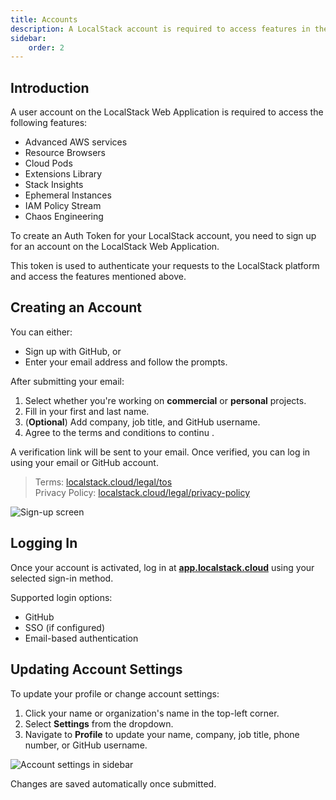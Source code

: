 ```yaml
---
title: Accounts
description: A LocalStack account is required to access features in the Web Application, and to access any of our offerings.
sidebar:
    order: 2
---
```


## Introduction

A user account on the LocalStack Web Application is required to access the following features:

- Advanced AWS services
- Resource Browsers
- Cloud Pods
- Extensions Library
- Stack Insights
- Ephemeral Instances
- IAM Policy Stream
- Chaos Engineering

To create an Auth Token for your LocalStack account, you need to sign up for an account on the LocalStack Web Application.

This token is used to authenticate your requests to the LocalStack platform and access the features mentioned above.

## Creating an Account

You can either:

- Sign up with GitHub, or  
- Enter your email address and follow the prompts.

After submitting your email:

1. Select whether you're working on **commercial** or **personal** projects.
2. Fill in your first and last name.
3. (**Optional**) Add company, job title, and GitHub username.
4. Agree to the terms and conditions to continu
.

A verification link will be sent to your email.
Once verified, you can log in using your email or GitHub account.

> Terms: [localstack.cloud/legal/tos](https://www.localstack.cloud/legal/tos)  
> Privacy Policy: [localstack.cloud/legal/privacy-policy](https://www.localstack.cloud/legal/privacy-policy)

![Sign-up screen](/images/aws/account-signup-form.png)

## Logging In

Once your account is activated, log in at [**app.localstack.cloud**](https://app.localstack.cloud) using your selected sign-in method.

Supported login options:
- GitHub
- SSO (if configured)
- Email-based authentication

## Updating Account Settings

To update your profile or change account settings:

1. Click your name or organization's name in the top-left corner.
2. Select **Settings** from the dropdown.
3. Navigate to **Profile** to update your name, company, job title, phone number, or GitHub username.

![Account settings in sidebar](/images/aws/account-settings.png)

Changes are saved automatically once submitted.